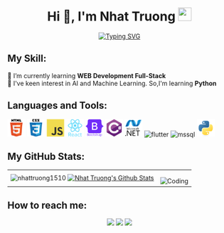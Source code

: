 <h1 align="center">Hi 👋, I'm Nhat Truong <img src="https://cultofthepartyparrot.com/parrots/hd/githubparrot.gif" width="30" height="30"/></h1>

<p align="center">
<a href="https://git.io/typing-svg"><img src="https://readme-typing-svg.demolab.com?font=Fira+Code&pause=1000&color=238F06&center=true&vCenter=true&random=false&width=435&lines=Web+Developer;Machine+Learning" alt="Typing SVG" /></a>
</p> 

## My Skill:
🌱 I’m currently learning **WEB Development Full-Stack**  
🔭 I've keen interest in AI and Machine Learning. So,I'm learning **Python**

## Languages and Tools:
<p align="left"> 
  <img src="https://raw.githubusercontent.com/devicons/devicon/master/icons/html5/html5-original-wordmark.svg" alt="html5" width="40" height="40"/> 
  <img src="https://raw.githubusercontent.com/devicons/devicon/master/icons/css3/css3-original-wordmark.svg" alt="css3" width="40" height="40"/>
  <img src="https://raw.githubusercontent.com/devicons/devicon/master/icons/javascript/javascript-original.svg" alt="javascript" width="40" height="40"/>   
  <img src="https://raw.githubusercontent.com/devicons/devicon/master/icons/react/react-original-wordmark.svg" alt="react" width="40" height="40"/>  
  <img src="https://raw.githubusercontent.com/devicons/devicon/master/icons/bootstrap/bootstrap-plain-wordmark.svg" alt="bootstrap" width="40" height="40"/> 
  <img src="https://raw.githubusercontent.com/devicons/devicon/master/icons/csharp/csharp-original.svg" alt="csharp" width="40" height="40"/>
  <img src="https://raw.githubusercontent.com/devicons/devicon/master/icons/dot-net/dot-net-original-wordmark.svg" alt="dotnet" width="40" height="40"/>
<!--   <img src="https://raw.githubusercontent.com/devicons/devicon/master/icons/nodejs/nodejs-original-wordmark.svg" alt="nodejs" width="40" height="40"/>   -->
  <img src="https://www.vectorlogo.zone/logos/flutterio/flutterio-icon.svg" alt="flutter" width="40" height="40"/>
  <img src="https://www.svgrepo.com/show/303229/microsoft-sql-server-logo.svg" alt="mssql" width="40" height="40"/>
  <img src="https://raw.githubusercontent.com/devicons/devicon/master/icons/python/python-original.svg" alt="python" width="40" height="40"/> 
</p>


## My GitHub Stats:

<table style="width:100%;">
  <tr>
    <td>
      <img src="https://github-readme-stats.vercel.app/api/top-langs?username=nhattruong1510&title_color=6FDA44&text_color=FFFFFF&show_icons=true&locale=en&layout=compact&theme=dark" alt="nhattruong1510"/>
      <a href="https://github.com/anuraghazra/github-readme-stats"><img alt="Nhat Truong's Github Stats" src="https://github-readme-stats.vercel.app/api?username=nhattruong1510&title_color=6FDA44&text_color=FFFFFF&show_icons=true&icon_color=6FDA44&include_all_commits=true&count_private=true&theme=dark" /></a>
    </td>
    <td>
      <p align="center"> 
        <img align="right" alt="Coding" width="100%" src="https://i.pinimg.com/originals/81/17/8b/81178b47a8598f0c81c4799f2cdd4057.gif">
      </p>
    </td>
  </tr>
</table>

## How to reach me:

<p align="center">
	<a href="mailto:truongbui517@gmal.com" target="_blank"><img src="https://img.icons8.com/fluency/50/000000/mail.png"/></a>
	<a href="https://github.com/Nhattruong1510" target="_blank"><img src="https://img.icons8.com/fluency/48/000000/github.png"/></a>
	<a href="https://www.facebook.com/nhattruong.bui.14/" target="_blank"><img src="https://img.icons8.com/fluency/50/000000/facebook-circled.png"/></a>
</p>



